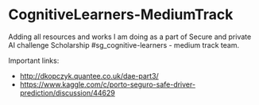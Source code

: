 # CognitiveLearners-MediumTrack
Adding all resources and works I am doing as a part of Secure and private AI challenge Scholarship #sg_cognitive-learners - medium track team.

Important links: 
- http://dkopczyk.quantee.co.uk/dae-part3/ 
- https://www.kaggle.com/c/porto-seguro-safe-driver-prediction/discussion/44629 

